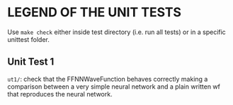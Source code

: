# LEGEND OF THE UNIT TESTS

Use `make check` either inside test directory (i.e. run all tests) or in a specific unittest folder. 


## Unit Test 1

`ut1/`: check that the FFNNWaveFunction behaves correctly making a comparison between a very simple neural network and a plain written wf that reproduces the neural network.
